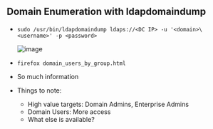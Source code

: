 ##  Domain Enumeration with ldapdomaindump
- `sudo /usr/bin/ldapdomaindump ldaps://<DC IP> -u '<domain>\<username>' -p <password>`

  ![image](https://github.com/user-attachments/assets/914b96c6-d3c2-4981-86cc-3214751b16bd)

- `firefox domain_users_by_group.html`
- So much information
- Things to note:
  - High value targets: Domain Admins, Enterprise Admins
  - Domain Users: More access
  - What else is available?
